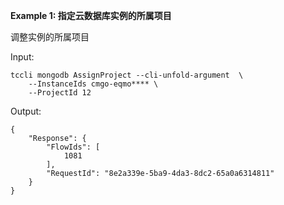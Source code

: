 **Example 1: 指定云数据库实例的所属项目**

调整实例的所属项目

Input: 

```
tccli mongodb AssignProject --cli-unfold-argument  \
    --InstanceIds cmgo-eqmo**** \
    --ProjectId 12
```

Output: 
```
{
    "Response": {
        "FlowIds": [
            1081
        ],
        "RequestId": "8e2a339e-5ba9-4da3-8dc2-65a0a6314811"
    }
}
```

